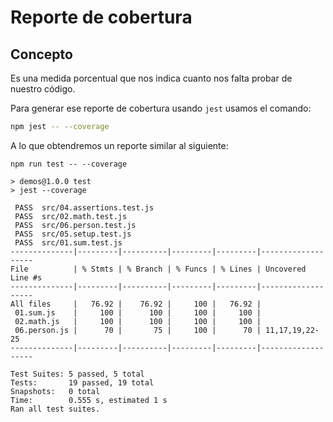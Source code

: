 # Reporte de cobertura

## Concepto

Es una medida porcentual que nos indica cuanto nos falta probar de nuestro código.

Para generar ese reporte de cobertura usando `jest` usamos el comando:

```bash
npm jest -- --coverage
```

A lo que obtendremos un reporte similar al siguiente:

```text
npm run test -- --coverage

> demos@1.0.0 test
> jest --coverage

 PASS  src/04.assertions.test.js
 PASS  src/02.math.test.js
 PASS  src/06.person.test.js
 PASS  src/05.setup.test.js
 PASS  src/01.sum.test.js
--------------|---------|----------|---------|---------|-------------------
File          | % Stmts | % Branch | % Funcs | % Lines | Uncovered Line #s
--------------|---------|----------|---------|---------|-------------------
All files     |   76.92 |    76.92 |     100 |   76.92 |
 01.sum.js    |     100 |      100 |     100 |     100 |
 02.math.js   |     100 |      100 |     100 |     100 |
 06.person.js |      70 |       75 |     100 |      70 | 11,17,19,22-25
--------------|---------|----------|---------|---------|-------------------

Test Suites: 5 passed, 5 total
Tests:       19 passed, 19 total
Snapshots:   0 total
Time:        0.555 s, estimated 1 s
Ran all test suites.
``````

